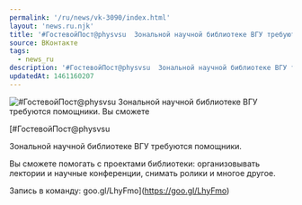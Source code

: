 ```yaml
---
permalink: '/ru/news/vk-3090/index.html'
layout: 'news.ru.njk'
title: '#ГостевойПост@physvsu  Зональной научной библиотеке ВГУ требуются помощники.'
source: ВКонтакте
tags:
  - news_ru
description: '#ГостевойПост@physvsu  Зональной научной библиотеке ВГУ требуются помощники.'
updatedAt: 1461160207
---
```

![#ГостевойПост@physvsu  Зональной научной библиотеке ВГУ требуются помощники. Вы сможете](https://sun9-26.userapi.com/c630327/v630327379/24ea7/VKIzIN6Cah8.jpg)

[#ГостевойПост@physvsu

Зональной научной библиотеке ВГУ требуются помощники.

Вы сможете помогать с проектами библиотеки: организовывать лектории и научные конференции, снимать ролики и многое другое.

Запись в команду: goo.gl/LhyFmo](https://goo.gl/LhyFmo)
